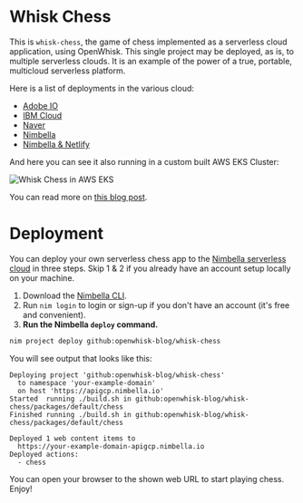 # Whisk Chess

This is `whisk-chess`, the game of chess implemented as a serverless cloud application, using OpenWhisk. This single project may be deployed, as is, to multiple serverless clouds. It is an example of the power of a true, portable, multicloud serverless platform.

Here is a list of deployments in the various cloud:

- [Adobe IO](https://whisk-chess.adobeioruntime.net/api/v1/web/default/chess)
- [IBM Cloud](https://eu-de.functions.appdomain.cloud/api/v1/web/a1d40f6b-e5e3-4f07-8f92-77b525392253/default/chess)
- [Naver](https://wka9bi13u3.apigw.ntruss.com/chess/chess/ZC2o7bFh0x/http)
- [Nimbella](https://apigcp.nimbella.io/api/v1/web/msciabar-zc3thebgxgh/default/chess)
- [Nimbella & Netlify](https://whisk-chess.netlify.app)

And here you can see it also running in a custom built AWS EKS Cluster:

![Whisk Chess in AWS EKS](https://openwhisk.blog/post/advocate/openwhisk-portable-serverless/053.png)

You can read more on [this blog post](https://openwhisk.blog/portability).

# Deployment

You can deploy your own serverless chess app to the [Nimbella serverless cloud](https://nimbella.com) in three steps. Skip 1 & 2 if you already have an account setup locally on your machine.

1. Download the [Nimbella CLI](https://apigcp.nimbella.io/downloads/nim/nim.html#install-the-nimbella-command-line-tool-nim).
2. Run `nim login` to login or sign-up if you don't have an account (it's free and convenient).
3. **Run the Nimbella `deploy` command.**
```bash
nim project deploy github:openwhisk-blog/whisk-chess
```

You will see output that looks like this:
```
Deploying project 'github:openwhisk-blog/whisk-chess'
  to namespace 'your-example-domain'
  on host 'https://apigcp.nimbella.io'
Started  running ./build.sh in github:openwhisk-blog/whisk-chess/packages/default/chess
Finished running ./build.sh in github:openwhisk-blog/whisk-chess/packages/default/chess

Deployed 1 web content items to
  https://your-example-domain-apigcp.nimbella.io
Deployed actions:
  - chess
```

You can open your browser to the shown web URL to start playing chess. Enjoy!
